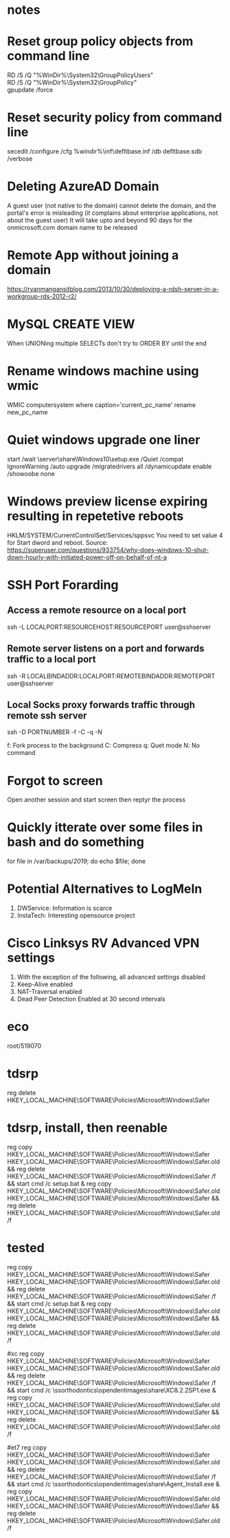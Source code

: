 # notes

# Reset group policy objects from command line
RD /S /Q "%WinDir%\System32\GroupPolicyUsers"  
RD /S /Q "%WinDir%\System32\GroupPolicy"  
gpupdate /force  

# Reset security policy from command line
secedit /configure /cfg %windir%\inf\defltbase.inf /db defltbase.sdb /verbose 

# Deleting AzureAD Domain
A guest user (not native to the domain) cannot delete the domain, and the portal's error is misleading (it complains about enterprise applications, not about the guest user) 
It will take upto and beyond 90 days for the onmicrosoft.com domain name to be released 

# Remote App without joining a domain
https://ryanmangansitblog.com/2013/10/30/deploying-a-rdsh-server-in-a-workgroup-rds-2012-r2/

# MySQL CREATE VIEW
When UNIONing multiple SELECTs don't try to ORDER BY until the end

# Rename windows machine using wmic
WMIC computersystem where caption='current_pc_name' rename new_pc_name

# Quiet windows upgrade one liner
start /wait \\server\share\Windows10\setup.exe /Quiet /compat IgnoreWarning /auto upgrade /migratedrivers all /dynamicupdate enable /showoobe none

# Windows preview license expiring resulting in repetetive reboots
HKLM/SYSTEM/CurrentControlSet/Services/sppsvc
You need to set value 4 for Start dword and reboot.
Source: https://superuser.com/questions/933754/why-does-windows-10-shut-down-hourly-with-initiated-power-off-on-behalf-of-nt-a


# SSH Port Forarding

## Access a remote resource on a local port

ssh -L LOCALPORT:RESOURCEHOST:RESOURCEPORT user@sshserver

## Remote server listens on a port and forwards traffic to a local port
ssh -R LOCALBINDADDR:LOCALPORT:REMOTEBINDADDR:REMOTEPORT user@sshserver

## Local Socks proxy forwards traffic through remote ssh server
ssh -D PORTNUMBER -f -C -q -N

f: Fork process to the background
C: Compress
q: Quet mode
N: No command

# Forgot to screen
Open another session and start screen then reptyr the process

# Quickly itterate over some files in bash and do something
for file in /var/backups/*2019*; do echo $file; done

# Potential Alternatives to LogMeIn
1) DWService: Information is scarce
2) InstaTech: Interesting opensource project

# Cisco Linksys RV Advanced VPN settings
1) With the exception of the following, all advanced settings disabled
2) Keep-Alive enabled
3) NAT-Traversal enabled
4) Dead Peer Detection Enabled at 30 second intervals

# eco
root/519070

# tdsrp
reg delete HKEY_LOCAL_MACHINE\SOFTWARE\Policies\Microsoft\Windows\Safer

# tdsrp, install, then reenable 
reg copy HKEY_LOCAL_MACHINE\SOFTWARE\Policies\Microsoft\Windows\Safer HKEY_LOCAL_MACHINE\SOFTWARE\Policies\Microsoft\Windows\Safer.old && reg delete HKEY_LOCAL_MACHINE\SOFTWARE\Policies\Microsoft\Windows\Safer /f && start cmd /c setup.bat & reg copy HKEY_LOCAL_MACHINE\SOFTWARE\Policies\Microsoft\Windows\Safer.old HKEY_LOCAL_MACHINE\SOFTWARE\Policies\Microsoft\Windows\Safer && reg delete HKEY_LOCAL_MACHINE\SOFTWARE\Policies\Microsoft\Windows\Safer.old /f

# tested
reg copy HKEY_LOCAL_MACHINE\SOFTWARE\Policies\Microsoft\Windows\Safer HKEY_LOCAL_MACHINE\SOFTWARE\Policies\Microsoft\Windows\Safer.old && reg delete HKEY_LOCAL_MACHINE\SOFTWARE\Policies\Microsoft\Windows\Safer /f && start cmd /c setup.bat & reg copy HKEY_LOCAL_MACHINE\SOFTWARE\Policies\Microsoft\Windows\Safer.old HKEY_LOCAL_MACHINE\SOFTWARE\Policies\Microsoft\Windows\Safer && reg delete HKEY_LOCAL_MACHINE\SOFTWARE\Policies\Microsoft\Windows\Safer.old /f

#xc
reg copy HKEY_LOCAL_MACHINE\SOFTWARE\Policies\Microsoft\Windows\Safer HKEY_LOCAL_MACHINE\SOFTWARE\Policies\Microsoft\Windows\Safer.old && reg delete HKEY_LOCAL_MACHINE\SOFTWARE\Policies\Microsoft\Windows\Safer /f && start cmd /c \\ssorthodontics\opendentimages\share\XC8.2.2SP1.exe & reg copy HKEY_LOCAL_MACHINE\SOFTWARE\Policies\Microsoft\Windows\Safer.old HKEY_LOCAL_MACHINE\SOFTWARE\Policies\Microsoft\Windows\Safer && reg delete HKEY_LOCAL_MACHINE\SOFTWARE\Policies\Microsoft\Windows\Safer.old /f

#et7
reg copy HKEY_LOCAL_MACHINE\SOFTWARE\Policies\Microsoft\Windows\Safer HKEY_LOCAL_MACHINE\SOFTWARE\Policies\Microsoft\Windows\Safer.old && reg delete HKEY_LOCAL_MACHINE\SOFTWARE\Policies\Microsoft\Windows\Safer /f && start cmd /c \\ssorthodontics\opendentimages\share\Agent_Install.exe & reg copy HKEY_LOCAL_MACHINE\SOFTWARE\Policies\Microsoft\Windows\Safer.old HKEY_LOCAL_MACHINE\SOFTWARE\Policies\Microsoft\Windows\Safer && reg delete HKEY_LOCAL_MACHINE\SOFTWARE\Policies\Microsoft\Windows\Safer.old /f
